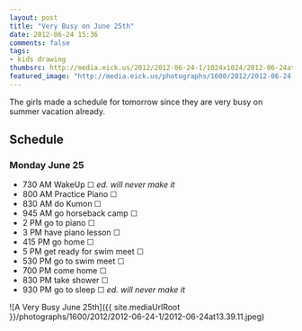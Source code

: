 ```yaml
---
layout: post
title: "Very Busy on June 25th"
date: 2012-06-24 15:36
comments: false
tags:
- kids drawing
thumbsrc: http://media.eick.us/2012/2012-06-24-1/1024x1024/2012-06-24at13.39.11.jpeg
featured_image: "http://media.eick.us/photographs/1600/2012/2012-06-24-1/2012-06-24at13.39.11.jpeg"
---
```

The girls made a schedule for tomorrow since they are very busy on summer vacation already.

## Schedule
### Monday June 25

* 730 AM WakeUp &#9744; *ed. will never make it*
* 800 AM Practice Piano &#9744;
* 830 AM do Kumon &#9744;
* 945 AM go horseback camp &#9744;
* 2 PM go to piano &#9744;
* 3 PM have piano lesson &#9744;
* 415 PM go home &#9744;
* 5 PM get ready for swim meet &#9744;
* 530 PM go to swim meet &#9744;
* 700 PM come home &#9744;
* 830 PM take shower &#9744;
* 930 PM go to sleep &#9744; *ed. will never make it*

![A Very Busy June 25th]({{ site.mediaUrlRoot }}/photographs/1600/2012/2012-06-24-1/2012-06-24at13.39.11.jpeg)

